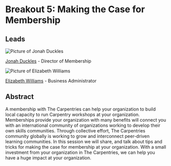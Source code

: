 # Breakout 5: **Making the Case for Membership**

## Leads

![Picture of Jonah Duckles](http://carpentries.org/img/team/3.jpg)

[Jonah Duckles](https://twitter.com/jduckles) - Director of Membership

![Picture of Elizabeth Williams](http://carpentries.org/img/team/9.jpg)

[Elizabeth Williams](https://twitter.com/ecwilliams8) - Business Administrator

## Abstract

A membership with The Carpentries can help your organization to build local capacity to run Carpentry workshops at 
your organization. Memberships provide your organization with many benefits will connect you with an international community
of organizations working to develop their own skills communities. Through collective effort, The Carpentries community
globally is working to grow and interconnect peer-driven learning communities.  In this session we will share, and talk about 
tips and tricks for making the case for membership at your organization. With a small investment from your organization in
The Carpentries, we can help you have a huge impact at your organization.
